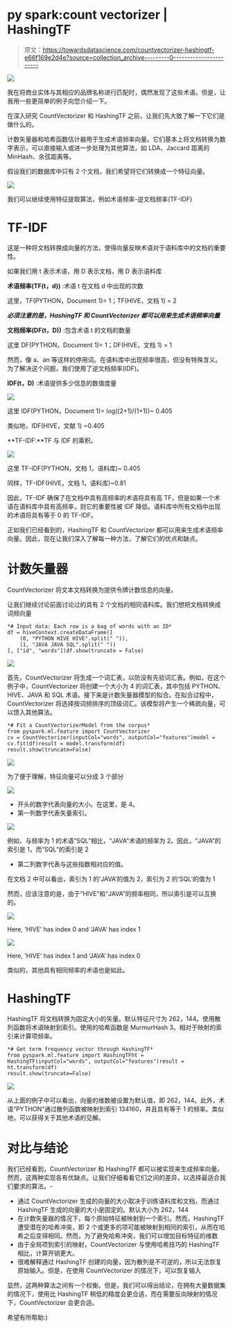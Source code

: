 # py spark:count vectorizer | HashingTF

> 原文：<https://towardsdatascience.com/countvectorizer-hashingtf-e66f169e2d4e?source=collection_archive---------0----------------------->

![](img/2f17446d3f11871958ba9f4140af503b.png)

我在将商业实体与其相应的品牌名称进行匹配时，偶然发现了这些术语。但是，让我用一些更简单的例子向您介绍一下。

在深入研究 CountVectorizer 和 HashingTF 之前，让我们先大致了解一下它们是做什么的。

计数矢量器和哈希函数估计器用于生成术语频率向量。它们基本上将文档转换为数字表示，可以直接输入或进一步处理为其他算法，如 LDA、Jaccard 距离的 MinHash、余弦距离等。

假设我们的数据库中只有 2 个文档，我们希望将它们转换成一个特征向量。

![](img/1bac975ea6162ef7cf0f23fae1036b13.png)

我们可以继续使用特征提取算法，例如术语频率-逆文档频率(TF-IDF)

# **TF-IDF**

这是一种将文档转换成向量的方法，使得向量反映术语对于语料库中的文档的重要性。

如果我们用 t 表示术语，用 D 表示文档，用 D 表示语料库

**术语频率(TF(t，d))** :术语 t 在文档 d 中出现的次数

这里，TF(PYTHON，Document 1)= 1；TF(HIVE，文档 1) = 2

***必须注意的是，HashingTF 和 CountVectorizer 都可以用来生成术语频率向量***

**文档频率(DF(t，D))** :包含术语 t 的文档的数量

这里 DF(PYTHON，Document 1)= 1；DF(HIVE，文档 1) = 1

然而，像 a、an 等这样的停用词。在语料库中出现频率很高，但没有特殊含义。为了解决这个问题，我们使用了逆文档频率(IDF)。

**IDF(t，D)** :术语提供多少信息的数值度量

![](img/910f114bcfe481d50c674865eff95948.png)

这里 IDF(PYTHON，Document 1)= log((2+1)/(1+1))~ 0.405

类似地，IDF(HIVE，文献 1) ~0.405

**TF-IDF:**TF 与 IDF 的乘积。

![](img/bffb744e3aa4e49bf23971bfaa3e75ba.png)

这里 TF-IDF(PYTHON，文档 1，语料库)~ 0.405

同样，TF-IDF(HIVE，文档 1，语料库)~0.81

因此，TF-IDF 确保了在文档中具有高频率的术语将具有高 TF，但是如果一个术语在语料库中具有高频率，则它的重要性被 IDF 降低。语料库中所有文档中出现的术语将具有等于 0 的 TF-IDF。

正如我们已经看到的，HashingTF 和 CountVectorizer 都可以用来生成术语频率向量。因此，现在让我们深入了解每一种方法，了解它们的优点和缺点。

# **计数矢量器**

CountVectorizer 将文本文档转换为提供令牌计数信息的向量。

让我们继续讨论前面讨论过的具有 2 个文档的相同语料库。我们想把文档转换成词频向量

```
*# Input data: Each row is a bag of words with an ID*
df = hiveContext.createDataFrame([
    (0, "PYTHON HIVE HIVE".split(" ")),
    (1, "JAVA JAVA SQL".split(" "))
], ["id", "words"])df.show(truncate = False)
```

![](img/82b0b65a2bdc6ad5a8bda3df44872847.png)

首先，CountVectorizer 将生成一个词汇表，以防没有先验词汇表。例如，在这个例子中，CountVectorizer 将创建一个大小为 4 的词汇表，其中包括 PYTHON、HIVE、JAVA 和 SQL 术语。接下来是计数矢量器模型的拟合。在拟合过程中，CountVectorizer 将选择按词频排序的顶级词汇。该模型将产生一个稀疏向量，可以馈入其他算法。

```
*# Fit a CountVectorizerModel from the corpus*
from pyspark.ml.feature import CountVectorizer
cv = CountVectorizer(inputCol="words", outputCol="features")model = cv.fit(df)result = model.transform(df)
result.show(truncate=False)
```

![](img/276bc513de7ab1be7876e4907f250571.png)

为了便于理解，特征向量可以分成 3 个部分

![](img/4993b333f9f4c0d87b5f324d4bc3bc50.png)

*   开头的数字代表向量的大小。在这里，是 4。
*   第一列数字代表矢量索引。

![](img/c3a9eefaad05b085a16b04669f483011.png)

例如，与频率为 1 的术语“SQL”相比，“JAVA”术语的频率为 2。因此，“JAVA”的索引是 1，而“SQL”的索引是 2

*   第二列数字代表与这些指数相对应的值。

在文档 2 中可以看出，索引为 1 的‘JAVA’的值为 2，索引为 2 的‘SQL’的值为 1

然而，应该注意的是，由于“HIVE”和“JAVA”的频率相同，所以索引是可以互换的。

![](img/9c8322be90f5747c6ad81eca36bfe99a.png)

Here, ’HIVE’ has index 0 and ‘JAVA’ has index 1

![](img/8ca17e4461e66d39eb98c54a63f5d420.png)

Here, ’HIVE’ has index 1 and ‘JAVA’ has index 0

类似的，其他具有相同频率的术语也是如此。

# **HashingTF**

HashingTF 将文档转换为固定大小的矢量。默认特征尺寸为 262，144。使用散列函数将术语映射到索引。使用的哈希函数是 MurmurHash 3。相对于映射的索引来计算项频率。

```
*# Get term frequency vector through HashingTF*
from pyspark.ml.feature import HashingTFht = HashingTF(inputCol="words", outputCol="features")result = ht.transform(df)
result.show(truncate=False)
```

![](img/e4fe744a1fb09ea97063eb7fb1006335.png)

从上面的例子中可以看出，向量的维数被设置为默认值，即 262，144。此外，术语“PYTHON”通过散列函数被映射到索引 134160，并且具有等于 1 的频率。类似地，可以获得关于其他术语的见解。

# **对比与结论**

我们已经看到，CountVectorizer 和 HashingTF 都可以被实现来生成频率向量。然而，这两种实现各有优缺点。让我们仔细看看它们之间的差异，以选择最适合我们要求的算法。-

*   通过 CountVectorizer 生成的向量的大小取决于训练语料库和文档，而通过 HashingTF 生成的向量的大小是固定的。默认大小为 262，144
*   在计数矢量器的情况下，每个原始特征被映射到一个索引。然而，HashingTF 遭受潜在的哈希冲突，即 2 个或更多的项可能被映射到相同的索引，从而在哈希之后变得相同。然而，为了避免哈希冲突，我们可以增加目标特征的维数
*   由于全局项到索引的映射，CountVectorizer 与使用哈希技巧的 HashingTF 相比，计算开销更大。
*   很难解释通过 HashingTF 创建的向量，因为散列是不可逆的，所以无法恢复原始输入。但是，在使用 CountVectorizer 的情况下，可以恢复输入

显然，这两种算法之间有一个权衡。但是，我们可以得出结论，在拥有大量数据集的情况下，使用比 HashingTF 稍低的精度会更合适，而在需要反向映射的情况下，CountVectorizer 会更合适。

希望有所帮助:)
